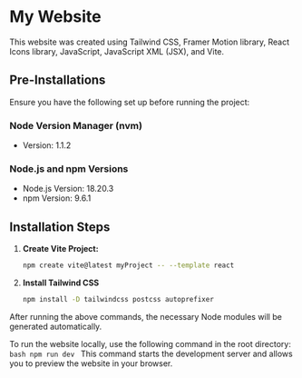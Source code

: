 # My Website

This website was created using Tailwind CSS, Framer Motion library, React Icons library, JavaScript, JavaScript XML (JSX), and Vite.

## Pre-Installations

Ensure you have the following set up before running the project:

### Node Version Manager (nvm)

- Version: 1.1.2

### Node.js and npm Versions

- Node.js Version: 18.20.3
- npm Version: 9.6.1

## Installation Steps

1. **Create Vite Project:**
   ```bash
   npm create vite@latest myProject -- --template react
   ```
2. **Install Tailwind CSS**
    ```bash
   npm install -D tailwindcss postcss autoprefixer
   ```

After running the above commands, the necessary Node modules will be generated automatically.

To run the website locally, use the following command in the root directory:
    ```bash
    npm run dev
    ```
This command starts the development server and allows you to preview the website in your browser.